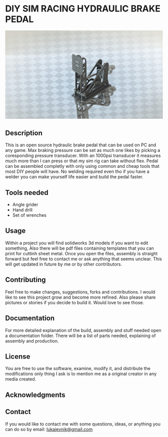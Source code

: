 # DIY SIM RACING HYDRAULIC BRAKE PEDAL

![Brake pedal](pictures/3.JPG)

## Description

This is an open source hydraulic brake pedal that can be used on PC and any game. Max braking pressure can be set as much one likes by picking a coresponding pressure transducer. With an 1000psi transducer it measures much more than I can press or that my sim rig can take without flex. Pedal can be assembled completly with only using common and cheap tools that most DIY people will have. No welding required even tho if you have a welder you can make yourself life easier and build the pedal faster. 

## Tools needed
* Angle grider
* Hand drill
* Set of wrenches
  
## Usage

Within a project you will find solidworks 3d models if you want to edit something, Also there will be pdf files containing templates that you can print for cuttinh sheet metal. Once you open the files, assembly is straight forward but feel free to contact me or ask anything that seems unclear. This will get updated in future by me or by other contributors.

## Contributing

Feel free to make changes, suggestions, forks and contributions. I would like to see this project grow and become more refined. Also please share pictures or stories if you decide to build it. Would love to see those. 


## Documentation

For more detailed explanation of the build, assembly and stuff needed open a documentation folder. There will be a list of parts needed, explaining of assembly and production.

## License

You are free to use the software, examine, modify it, and distribute the modifications only thing I ask is to mention me as a original creator in any media created. 

## Acknowledgments



## Contact

If you would like to contact me with some questions, ideas, or anything you can do so by email: lukajevnik@gmail.com
